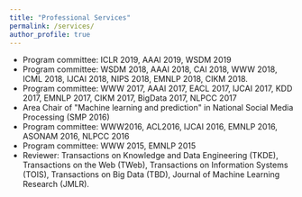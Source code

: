 ```yaml
---
title: "Professional Services"
permalink: /services/
author_profile: true
---
```

* Program committee: ICLR 2019, AAAI 2019, WSDM 2019
* Program committee: WSDM 2018, AAAI 2018, CAI 2018, WWW 2018, ICML 2018, IJCAI 2018, NIPS 2018, EMNLP 2018, CIKM 2018.
* Program committee: WWW 2017, AAAI 2017, EACL 2017, IJCAI 2017, KDD 2017, EMNLP 2017, CIKM 2017, BigData 2017, NLPCC 2017
* Area Chair of "Machine learning and prediction" in National Social Media Processing (SMP 2016)
* Program committee: WWW2016, ACL2016, IJCAI 2016, EMNLP 2016, ASONAM 2016, NLPCC 2016
* Program committee:  WWW 2015, EMNLP 2015
* Reviewer: Transactions on Knowledge and Data Engineering (TKDE), Transactions on the Web (TWeb), Transactions on Information Systems (TOIS), Transactions on Big Data (TBD), Journal of Machine Learning Research (JMLR).
